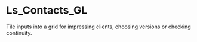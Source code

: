 # Ls_Contacts_GL

Tile inputs into a grid for impressing clients, choosing versions or checking continuity.